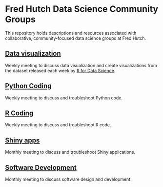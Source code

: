# Fred Hutch Data Science Community Groups

This repository holds descriptions and resources associated with collaborative, community-focused data science groups at Fred Hutch.

## [Data visualization](data_viz.md)

Weekly meeting to discuss data visualization and create visualizations from the dataset released each week by [R for Data Science](https://github.com/rfordatascience/tidytuesday).

## [Python Coding](python.md)

Weekly meeting to discuss and troubleshoot Python code.

## [R Coding](R.md)

Weekly meeting to discuss and troubleshoot R code.

## [Shiny apps](shiny.md)

Monthly meeting to discuss and troubleshoot Shiny applications.

## [Software Development](software_dev.md)

Monthly meeting to discuss software design and development.
